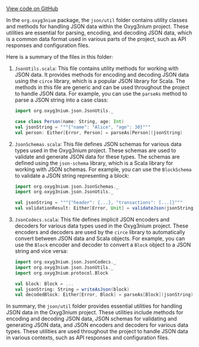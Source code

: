 [View code on GitHub](https://github.com/alephium/alephium/.autodoc/docs/json/util/src/main/scala/org/alephium)

In the `org.oxyg3nium` package, the `json/util` folder contains utility classes and methods for handling JSON data within the Oxyg3nium project. These utilities are essential for parsing, encoding, and decoding JSON data, which is a common data format used in various parts of the project, such as API responses and configuration files.

Here is a summary of the files in this folder:

1. `JsonUtils.scala`: This file contains utility methods for working with JSON data. It provides methods for encoding and decoding JSON data using the `circe` library, which is a popular JSON library for Scala. The methods in this file are generic and can be used throughout the project to handle JSON data. For example, you can use the `parseAs` method to parse a JSON string into a case class:

   ```scala
   import org.oxyg3nium.json.JsonUtils._

   case class Person(name: String, age: Int)
   val jsonString = """{"name": "Alice", "age": 30}"""
   val person: Either[Error, Person] = parseAs[Person](jsonString)
   ```

2. `JsonSchemas.scala`: This file defines JSON schemas for various data types used in the Oxyg3nium project. These schemas are used to validate and generate JSON data for these types. The schemas are defined using the `json-schema` library, which is a Scala library for working with JSON schemas. For example, you can use the `BlockSchema` to validate a JSON string representing a block:

   ```scala
   import org.oxyg3nium.json.JsonSchemas._
   import org.oxyg3nium.json.JsonUtils._

   val jsonString = """{"header": {...}, "transactions": [...]}"""
   val validationResult: Either[Error, Unit] = validateJson(jsonString, BlockSchema)
   ```

3. `JsonCodecs.scala`: This file defines implicit JSON encoders and decoders for various data types used in the Oxyg3nium project. These encoders and decoders are used by the `circe` library to automatically convert between JSON data and Scala objects. For example, you can use the `Block` encoder and decoder to convert a `Block` object to a JSON string and vice versa:

   ```scala
   import org.oxyg3nium.json.JsonCodecs._
   import org.oxyg3nium.json.JsonUtils._
   import org.oxyg3nium.protocol.Block

   val block: Block = ...
   val jsonString: String = writeAsJson(block)
   val decodedBlock: Either[Error, Block] = parseAs[Block](jsonString)
   ```

In summary, the `json/util` folder provides essential utilities for handling JSON data in the Oxyg3nium project. These utilities include methods for encoding and decoding JSON data, JSON schemas for validating and generating JSON data, and JSON encoders and decoders for various data types. These utilities are used throughout the project to handle JSON data in various contexts, such as API responses and configuration files.
